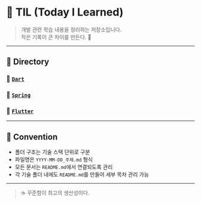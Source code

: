 # 🧠 TIL (Today I Learned)

> 개발 관련 학습 내용을 정리하는 저장소입니다.  
> 작은 기록이 큰 차이를 만든다. 🚀

---

## 📁 Directory

### 📌 [`Dart`](./Dart/README.md)


### 📌 [`Spring`](./Spring/README.md)


### 📌 [`Flutter`](./Flutter/README.md)


---

## 📌 Convention

- 폴더 구조는 기술 스택 단위로 구분
- 파일명은 `YYYY-MM-DD_주제.md` 형식
- 모든 문서는 `README.md`에서 연결되도록 관리
- 각 기술 폴더 내에도 `README.md`를 만들어 세부 목차 관리 가능

---

> ☕ 꾸준함이 최고의 생산성이다.

